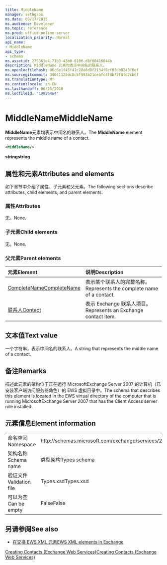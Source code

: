 ```yaml
---
title: MiddleName
manager: sethgros
ms.date: 09/17/2015
ms.audience: Developer
ms.topic: reference
ms.prod: office-online-server
localization_priority: Normal
api_name:
- MiddleName
api_type:
- schema
ms.assetid: 279361e4-71b3-43b0-8106-d8f80416044b
description: MiddleName 元素均表示中间名的联系人。
ms.openlocfilehash: 06c6e1f45f41c28a8d8f2134f9cf6fdb9243f6ef
ms.sourcegitcommit: 34041125dc8c5f993b21cebfc4f8b72f0fd2cb6f
ms.translationtype: MT
ms.contentlocale: zh-CN
ms.lasthandoff: 06/25/2018
ms.locfileid: "19826464"
---
```

# <a name="middlename"></a><span data-ttu-id="64d39-103">MiddleName</span><span class="sxs-lookup"><span data-stu-id="64d39-103">MiddleName</span></span>

<span data-ttu-id="64d39-104">**MiddleName**元素均表示中间名的联系人。</span><span class="sxs-lookup"><span data-stu-id="64d39-104">The **MiddleName** element represents the middle name of a contact.</span></span> 
  
```xml
<MiddleName/>
```

 <span data-ttu-id="64d39-105">**string**</span><span class="sxs-lookup"><span data-stu-id="64d39-105">**string**</span></span>
## <a name="attributes-and-elements"></a><span data-ttu-id="64d39-106">属性和元素</span><span class="sxs-lookup"><span data-stu-id="64d39-106">Attributes and elements</span></span>

<span data-ttu-id="64d39-107">如下章节中介绍了属性、子元素和父元素。</span><span class="sxs-lookup"><span data-stu-id="64d39-107">The following sections describe attributes, child elements, and parent elements.</span></span>
  
### <a name="attributes"></a><span data-ttu-id="64d39-108">属性</span><span class="sxs-lookup"><span data-stu-id="64d39-108">Attributes</span></span>

<span data-ttu-id="64d39-109">无。</span><span class="sxs-lookup"><span data-stu-id="64d39-109">None.</span></span>
  
### <a name="child-elements"></a><span data-ttu-id="64d39-110">子元素</span><span class="sxs-lookup"><span data-stu-id="64d39-110">Child elements</span></span>

<span data-ttu-id="64d39-111">无。</span><span class="sxs-lookup"><span data-stu-id="64d39-111">None.</span></span>
  
### <a name="parent-elements"></a><span data-ttu-id="64d39-112">父元素</span><span class="sxs-lookup"><span data-stu-id="64d39-112">Parent elements</span></span>

|<span data-ttu-id="64d39-113">**元素**</span><span class="sxs-lookup"><span data-stu-id="64d39-113">**Element**</span></span>|<span data-ttu-id="64d39-114">**说明**</span><span class="sxs-lookup"><span data-stu-id="64d39-114">**Description**</span></span>|
|:-----|:-----|
|[<span data-ttu-id="64d39-115">CompleteName</span><span class="sxs-lookup"><span data-stu-id="64d39-115">CompleteName</span></span>](completename.md) <br/> |<span data-ttu-id="64d39-116">表示某个联系人的完整名称。</span><span class="sxs-lookup"><span data-stu-id="64d39-116">Represents the complete name of a contact.</span></span>  <br/> |
|[<span data-ttu-id="64d39-117">联系人</span><span class="sxs-lookup"><span data-stu-id="64d39-117">Contact</span></span>](contact.md) <br/> |<span data-ttu-id="64d39-118">表示 Exchange 联系人项目。</span><span class="sxs-lookup"><span data-stu-id="64d39-118">Represents an Exchange contact item.</span></span>  <br/> |
   
## <a name="text-value"></a><span data-ttu-id="64d39-119">文本值</span><span class="sxs-lookup"><span data-stu-id="64d39-119">Text value</span></span>

<span data-ttu-id="64d39-120">一个字符串，表示中间名的联系人。</span><span class="sxs-lookup"><span data-stu-id="64d39-120">A string that represents the middle name of a contact.</span></span>
  
## <a name="remarks"></a><span data-ttu-id="64d39-121">备注</span><span class="sxs-lookup"><span data-stu-id="64d39-121">Remarks</span></span>

<span data-ttu-id="64d39-122">描述此元素的架构位于正在运行 MicrosoftExchange Server 2007 的计算机（已安装客户端访问服务器角色）的 EWS 虚拟目录中。</span><span class="sxs-lookup"><span data-stu-id="64d39-122">The schema that describes this element is located in the EWS virtual directory of the computer that is running MicrosoftExchange Server 2007 that has the Client Access server role installed.</span></span>
  
## <a name="element-information"></a><span data-ttu-id="64d39-123">元素信息</span><span class="sxs-lookup"><span data-stu-id="64d39-123">Element information</span></span>

|||
|:-----|:-----|
|<span data-ttu-id="64d39-124">命名空间</span><span class="sxs-lookup"><span data-stu-id="64d39-124">Namespace</span></span>  <br/> |http://schemas.microsoft.com/exchange/services/2006/types  <br/> |
|<span data-ttu-id="64d39-125">架构名称</span><span class="sxs-lookup"><span data-stu-id="64d39-125">Schema name</span></span>  <br/> |<span data-ttu-id="64d39-126">类型架构</span><span class="sxs-lookup"><span data-stu-id="64d39-126">Types schema</span></span>  <br/> |
|<span data-ttu-id="64d39-127">验证文件</span><span class="sxs-lookup"><span data-stu-id="64d39-127">Validation file</span></span>  <br/> |<span data-ttu-id="64d39-128">Types.xsd</span><span class="sxs-lookup"><span data-stu-id="64d39-128">Types.xsd</span></span>  <br/> |
|<span data-ttu-id="64d39-129">可以为空</span><span class="sxs-lookup"><span data-stu-id="64d39-129">Can be empty</span></span>  <br/> |<span data-ttu-id="64d39-130">False</span><span class="sxs-lookup"><span data-stu-id="64d39-130">False</span></span>  <br/> |
   
## <a name="see-also"></a><span data-ttu-id="64d39-131">另请参阅</span><span class="sxs-lookup"><span data-stu-id="64d39-131">See also</span></span>



- [<span data-ttu-id="64d39-132">在交换 EWS XML 元素</span><span class="sxs-lookup"><span data-stu-id="64d39-132">EWS XML elements in Exchange</span></span>](ews-xml-elements-in-exchange.md)


[<span data-ttu-id="64d39-133">Creating Contacts (Exchange Web Services)</span><span class="sxs-lookup"><span data-stu-id="64d39-133">Creating Contacts (Exchange Web Services)</span></span>](http://msdn.microsoft.com/library/4845917e-70d1-481c-bbd7-011ec6571789%28Office.15%29.aspx)

